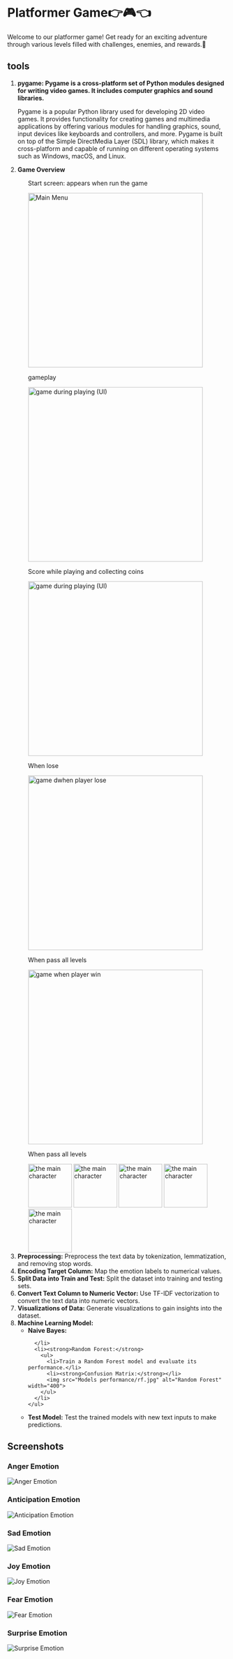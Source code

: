 <h1>Platformer Game👉🎮👈</h1>
<p>Welcome to our platformer game! Get ready for an exciting adventure through various levels filled with challenges, enemies, and rewards.🧩</p>

<h2>tools</h2>
<ol>
  <li><strong>pygame: Pygame is a cross-platform set of Python modules designed for writing video games. It includes computer graphics and sound libraries.</strong></li>
    <p>Pygame  is a popular Python library used for developing 2D video games. It provides functionality for creating games and multimedia applications by offering various modules for handling graphics, sound, input devices like keyboards and controllers, and more. Pygame is built on top of the Simple DirectMedia Layer (SDL) library, which makes it cross-platform and capable of running on different operating systems such as Windows, macOS, and Linux.</p>
  <li><strong>Game Overview</strong></li>
    <ul>
        <p>Start screen: appears when run the game</p>
        <img src="Images/Main Menu.png" alt="Main Menu" width="400">
      </ul>
      <ul>
        <p>gameplay</p>
        <img src="Images/start screen.png" alt="game during playing (UI)" width="400">
      </ul>
      <ul>
        <p>Score while playing and collecting coins</p>
        <img src="Images/score across levels.png" alt="game during playing (UI)" width="400">
      </ul>
      <ul>
        <p>When lose</p>
        <img src="Images/game over.png" alt="game dwhen player lose" width="400">
      </ul>
      <ul>
        <p>When pass all levels</p>
        <img src="Images/pass all levels.png" alt="game when player win" width="400">
      </ul>
      <ul>
        <p>When pass all levels</p>
        <img src="img/guy1.png" alt="the main character" width="100">
        <img src="" alt="the main character" width="100">
        <img src="img/guy2.png" alt="the main character" width="100">
        <img src="" alt="the main character" width="100">
        <img src="img/guy4.png" alt="the main character" width="100">
      </ul>
  
  <li><strong>Preprocessing:</strong> Preprocess the text data by tokenization, lemmatization, and removing stop words.</li>
  <li><strong>Encoding Target Column:</strong> Map the emotion labels to numerical values.</li>
  <li><strong>Split Data into Train and Test:</strong> Split the dataset into training and testing sets.</li>
  <li><strong>Convert Text Column to Numeric Vector:</strong> Use TF-IDF vectorization to convert the text data into numeric vectors.</li>
  <li><strong>Visualizations of Data:</strong> Generate visualizations to gain insights into the dataset.</li>
  <li><strong>Machine Learning Model:</strong>
    <ul>
      <li><strong>Naive Bayes:</strong>
        
      </li>
      <li><strong>Random Forest:</strong>
        <ul>
          <li>Train a Random Forest model and evaluate its performance.</li>
          <li><strong>Confusion Matrix:</strong></li>
          <img src="Models performance/rf.jpg" alt="Random Forest" width="400">
        </ul>
      </li>
    </ul>
  </li>
  <li><strong>Test Model:</strong> Test the trained models with new text inputs to make predictions.</li>
</ol>

<h2>Screenshots</h2>

<h3>Anger Emotion</h3>
<img src="Screenshots/anger.jpg" alt="Anger Emotion">

<h3>Anticipation Emotion</h3>
<img src="Screenshots/anticipation.jpg" alt="Anticipation Emotion">

<h3>Sad Emotion</h3>
<img src="Screenshots/sad.jpg" alt="Sad Emotion">

<h3>Joy Emotion</h3>
<img src="Screenshots/joy.jpg" alt="Joy Emotion">

<h3>Fear Emotion</h3>
<img src="Screenshots/fear.jpg" alt="Fear Emotion">

<h3>Surprise Emotion</h3>
<img src="Screenshots/surprise.jpg" alt="Surprise Emotion">
